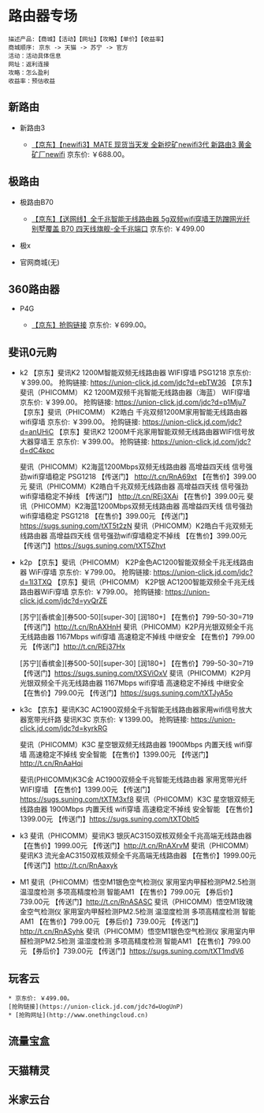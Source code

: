 # 路由器专场
    描述产品:【商城】【活动】【网址】【攻略】【单价】【收益率】
    商城顺序: 京东 -> 天猫 -> 苏宁 -> 官方
    活动：活动具体信息
    网址：返利连接
    攻略：怎么盈利
    收益率：预估收益
## 新路由
* 新路由3

    * [【京东】【newifi3】MATE 现货当天发 全新挖矿newifi3代 新路由3 黄金矿厂newifi](https://union-click.jd.com/jdc?d=fxZfen)
    京东价: ￥688.00。

## 极路由
* 极路由B70

    * [【京东】【送网线】全千兆智能无线路由器 5g双频wifi穿墙王防蹭网光纤别墅覆盖 B70 四天线旗舰-全千兆端口](https://union-click.jd.com/jdc?d=Q7qrOW)
    京东价: ￥499.00

* 极x

* 官网商城(无)

## 360路由器
* P4G

    * [【京东】抢购链接](https://union-click.jd.com/jdc?d=IlLqgE)
    京东价: ￥699.00。

## 斐讯0元购
* k2
   【京东】斐讯K2 1200M智能双频无线路由器 WIFI穿墙 PSG1218
    京东价: ￥399.00。
    抢购链接: https://union-click.jd.com/jdc?d=ebTW36
   【京东】斐讯（PHICOMM） K2 1200M双频千兆智能无线路由器（海蓝） WIFI穿墙
    京东价: ￥399.00。
    抢购链接: https://union-click.jd.com/jdc?d=p1Mju7
   【京东】斐讯（PHICOMM） K2皓白 千兆双频1200M家用智能无线路由器wifi穿墙
    京东价: ￥399.00。
    抢购链接: https://union-click.jd.com/jdc?d=anUHiC
   【京东】斐讯K2 1200M千兆家用智能双频无线路由器WIFI信号放大器穿墙王
    京东价: ￥399.00。
    抢购链接: https://union-click.jd.com/jdc?d=dC4kpc
    
    斐讯（PHICOMM）K2海蓝1200Mbps双频无线路由器 高增益四天线 信号强劲wifi穿墙稳定 PSG1218
    【传送门】 http://t.cn/RnA69xt
    【在售价】399.00元
    斐讯（PHICOMM）K2皓白千兆双频无线路由器 高增益四天线 信号强劲wifi穿墙稳定不掉线
    【传送门】 http://t.cn/REj3XAi
    【在售价】399.00元
    斐讯（PHICOMM）K2海蓝1200Mbps双频无线路由器 高增益四天线 信号强劲wifi穿墙稳定 PSG1218
    【在售价】399.00元
    【传送门】https://sugs.suning.com/tXT5t2zN
    斐讯（PHICOMM）K2皓白千兆双频无线路由器 高增益四天线 信号强劲wifi穿墙稳定不掉线
    【在售价】399.00元
    【传送门】https://sugs.suning.com/tXT5Zhvt
* k2p
   【京东】斐讯（PHICOMM） K2P金色AC1200智能双频全千兆无线路由器 WiFi穿墙
    京东价: ￥799.00。
    抢购链接: https://union-click.jd.com/jdc?d=1I3TXQ
   【京东】斐讯（PHICOMM） K2P银 AC1200智能双频全千兆无线路由器WiFi穿墙
    京东价: ￥799.00。
    抢购链接: https://union-click.jd.com/jdc?d=yvQrZE

    [苏宁][香槟金][券500-50][super-30] [润180+]
    【在售价】799-50-30=719
    【传送门】http://t.cn/RnAXHnH
    斐讯（PHICOMM）K2P月光银双频全千兆无线路由器 1167Mbps wifi穿墙 高速稳定不掉线 中继安全
    【在售价】799.00元
    【传送门】http://t.cn/REj37Hx

    [苏宁][香槟金][券500-50][super-30] [润180+]
    【在售价】799-50-30=719
    【传送门】https://sugs.suning.com/tXSViOxV
    斐讯（PHICOMM）K2P月光银双频全千兆无线路由器 1167Mbps wifi穿墙 高速稳定不掉线 中继安全
    【在售价】799.00元
    【传送门】https://sugs.suning.com/tXTJyA5o
* k3c
    【京东】斐讯K3C AC1900双频全千兆智能无线路由器家用wifi信号放大器宽带光纤路 斐讯K3C
    京东价: ￥1399.00。
    抢购链接: https://union-click.jd.com/jdc?d=kyrkRG

    斐讯（PHICOMM）K3C 星空银双频无线路由器 1900Mbps 内置天线 wifi穿墙 高速稳定不掉线 安全智能
    【在售价】1399.00元
    【传送门】http://t.cn/RnAaHqi

    斐讯(PHICOMM)K3C金 AC1900双频全千兆智能无线路由器 家用宽带光纤WIFI穿墙
    【在售价】1399.00元
    【传送门】https://sugs.suning.com/tXTM3xf8
    斐讯（PHICOMM）K3C 星空银双频无线路由器 1900Mbps 内置天线 wifi穿墙 高速稳定不掉线 安全智能
    【在售价】1399.00元
    【传送门】https://sugs.suning.com/tXTOblt5
* k3
    斐讯（PHICOMM）斐讯K3 银灰AC3150双核双频全千兆高端无线路由器 
    【在售价】1999.00元
    【传送门】http://t.cn/RnAXrvM
    斐讯（PHICOMM）斐讯K3 流光金AC3150双核双频全千兆高端无线路由器 
    【在售价】1999.00元
    【传送门】http://t.cn/RnAaxyk
* M1
    斐讯（PHICOMM）悟空M1银色空气检测仪 家用室内甲醛检测PM2.5检测 温湿度检测 多项高精度检测 智能AM1
    【在售价】799.00元
    【券后价】739.00元
    【传送门】http://t.cn/RnASASC
    斐讯（PHICOMM）悟空M1玫瑰金空气检测仪 家用室内甲醛检测PM2.5检测 温湿度检测 多项高精度检测 智能AM1
    【在售价】799.00元
    【券后价】739.00元
    【传送门】 http://t.cn/RnASyhk
    斐讯（PHICOMM）悟空M1银色空气检测仪 家用室内甲醛检测PM2.5检测 温湿度检测 多项高精度检测 智能AM1
    【在售价】799.00元
    【券后价】739.00元
    【传送门】https://sugs.suning.com/tXT1mdV6

## 玩客云
    * 京东价: ￥499.00。
    [抢购链接](https://union-click.jd.com/jdc?d=UogUnP)
    * [抢购网址](http://www.onethingcloud.cn)

## 流量宝盒
## 天猫精灵
## 米家云台
